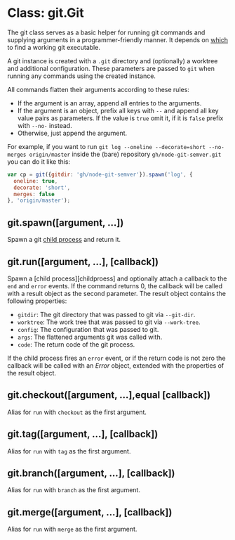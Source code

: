 # Class: git.Git

The git class serves as a basic helper for running git commands and supplying
arguments in a programmer-friendly manner. It depends on
[which](https://www.npmjs.org/package/which) to find a working git executable.

A git instance is created with a `.git` directory and (optionally) a worktree
and additional configuration. These parameters are passed to `git` when
running any commands using the created instance.

All commands flatten their arguments according to these rules:

- If the argument is an array, append all entries to the arguments.
- If the argument is an object, prefix all keys with `--` and append all
  key value pairs as parameters. If the value is `true` omit it, if it
  is `false` prefix with `--no-` instead.
- Otherwise, just append the argument.

For example, if you want to run
`git log --oneline --decorate=short --no-merges origin/master` inside the
(bare) repository `gh/node-git-semver.git` you can do it like this:

```javascript
var cp = git({gitdir: 'gh/node-git-semver'}).spawn('log', {
  oneline: true,
  decorate: 'short',
  merges: false
}, 'origin/master');
```

## git.spawn([argument, ...])

Spawn a git [child process][childprocess] and return it.

## git.run([argument, ...], [callback])

Spawn a [child process][childproess] and optionally attach a callback to
the `end` and `error` events. If the command returns 0, the callback will
be called with a result object as the second parameter. The result object
contains the following properties:

- `gitdir`: The git directory that was passed to git via `--git-dir`.
- `worktree`: The work tree that was passed to git via `--work-tree`.
- `config`: The configuration that was passed to git.
- `args`: The flattened arguments git was called with.
- `code`: The return code of the git process.

If the child process fires an `error` event, or if the return code is not
zero the callback will be called with an _Error_ object, extended with the
properties of the result object.

## git.checkout([argument, ...],equal [callback])

Alias for `run` with `checkout` as the first argument.

## git.tag([argument, ...], [callback])

Alias for `run` with `tag` as the first argument.

## git.branch([argument, ...], [callback])

Alias for `run` with `branch` as the first argument.

## git.merge([argument, ...], [callback])

Alias for `run` with `merge` as the first argument.

[childprocess]: http://nodejs.org/api/child_process.html "nodejs.org/api: Child Process"
